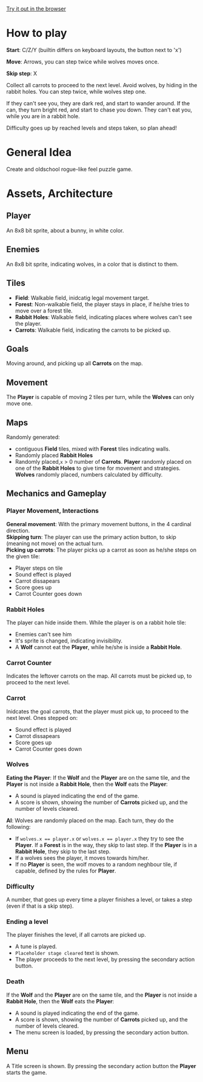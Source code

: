 [Try it out in the browser](https://achie72.github.io/crazy_rabbit_afternoon/)

# How to play

__Start__: C/Z/Y (builtin differs on keyboard layouts, the button next to 'x')

__Move__: Arrows, you can step twice while wolves moves once.

__Skip step__: X

Collect all carrots to proceed to the next level. Avoid wolves, by hiding in the rabbit holes.  You can step twice, while wolves step one.

If they can't see you, they are dark red, and start to wander around. If the can, they turn bright red, and start to chase you down. They can't eat you, while you are in a rabbit hole.

Difficulty goes up by reached levels and steps taken, so plan ahead!

# General Idea
Create and oldschool rogue-like feel puzzle game.

# Assets, Architecture  
## Player  
An 8x8 bit sprite, about a bunny, in white color.  
## Enemies  
An 8x8 bit sprite, indicating wolves, in a color that is distinct to them.
## Tiles
- __Field__: Walkable field, inidcatig legal movement target.
- __Forest__: Non-walkable field, the player stays in place, if he/she tries to move over a forest tile.
- __Rabbit Holes__: Walkable field, indicating places where wolves can't see the player.
- __Carrots__: Walkable field, indicating the carrots to be picked up.

## Goals  
Moving around, and picking up all __Carrots__ on the map.
## Movement  
The __Player__ is capable of moving 2 tiles per turn, while the __Wolves__ can only move one.
## Maps  
Randomly generated: 
- contiguous __Field__ tiles, mixed with __Forest__ tiles indicating walls. 
- Randomly placed __Rabbit Holes__ 
- Randomly placed,`x` > 0 number of __Carrots__. 
__Player__ randomly placed on one of the __Rabbit Holes__ to give time for movement and strategies.
__Wolves__ randomly placed, numbers calculated by difficulty.

## Mechanics and Gameplay
### Player Movement, Interactions  
__General movement__: With the primary movement buttons, in the 4 cardinal direction.  
__Skipping turn__: The player can use the primary action button, to skip (meaning not move) on the actual turn.  
__Picking up carrots__: The player picks up a carrot as soon as he/she steps on the given tile:
- Player steps on tile
- Sound effect is played
- Carrot dissapears
- Score goes up
- Carrot Counter goes down
### Rabbit Holes  
The player can hide inside them. While the player is on a rabbit hole tile:  
- Enemies can't see him  
- It's sprite is changed, indicating invisibility.
- A __Wolf__ cannot eat the __Player__, while he/she is inside a __Rabbit Hole__.
### Carrot Counter
Indicates the leftover carrots on the map. All carrots must be picked up, to proceed to the next level.
### Carrot
Inidcates the goal carrots, that the player must pick up, to proceed to the next level. Ones stepped on:
- Sound effect is played
- Carrot dissapears
- Score goes up
- Carrot Counter goes down
### Wolves 
__Eating the Player__: If the __Wolf__ and the __Player__ are on the same tile, and the __Player__ is not inside a __Rabbit Hole__, then the __Wolf__ eats the __Player__:
- A sound is played indicating the end of the game.
- A score is shown, showing the number of __Carrots__ picked up, and the number of levels cleared.  

__AI__: Wolves are randomly placed on the map. Each turn, they do the following:
- If `wolves.x == player.x` or `wolves.x == player.x` they try to see the __Player__. If a __Forest__ is in the way, they skip to last step. If the __Player__ is in a __Rabbit Hole__, they skip to the last step.
- If a wolves sees the player, it moves towards him/her.
- If no __Player__ is seen, the wolf moves to a random neghbour tile, if capable, defined by the rules for __Player__.
### Difficulty
A number, that goes up every time a player finishes a level, or takes a step (even if that is a skip step).
### Ending a level
The player finishes the level, if all carrots are picked up.
- A tune is played.
- `Placeholder stage cleared` text is shown.
- The player proceeds to the next level, by pressing the secondary action button.
### Death
If the __Wolf__ and the __Player__ are on the same tile, and the __Player__ is not inside a __Rabbit Hole__, then the __Wolf__ eats the __Player__:
- A sound is played indicating the end of the game.
- A score is shown, showing the number of __Carrots__ picked up, and the number of levels cleared.  
- The menu screen is loaded, by pressing the secondary action button.
## Menu
A Title screen is shown. By pressing the secondary action button the __Player__ starts the game.